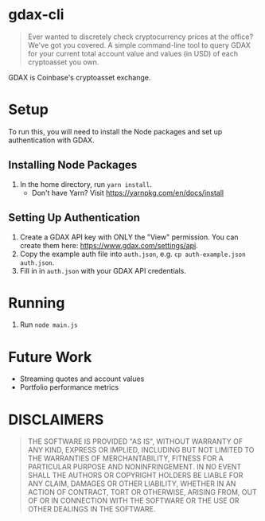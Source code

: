 # gdax-cli
> Ever wanted to discretely check cryptocurrency prices at the office? We've got you covered.
A simple command-line tool to query GDAX for your current total account value and values (in USD) of each cryptoasset you own.

GDAX is Coinbase's cryptoasset exchange.

# Setup
To run this, you will need to install the Node packages and set up authentication with GDAX.

## Installing Node Packages
1. In the home directory, run `yarn install`.
   - Don't have Yarn? Visit https://yarnpkg.com/en/docs/install

## Setting Up Authentication
1. Create a GDAX API key with ONLY the "View" permission. You can create them here: https://www.gdax.com/settings/api.
2. Copy the example auth file into `auth.json`, e.g. `cp auth-example.json auth.json`.
3. Fill in in `auth.json` with your GDAX API credentials.

# Running
1. Run `node main.js`

# Future Work
- Streaming quotes and account values
- Portfolio performance metrics

# DISCLAIMERS
> THE SOFTWARE IS PROVIDED "AS IS", WITHOUT WARRANTY OF ANY KIND, EXPRESS OR IMPLIED, INCLUDING BUT NOT LIMITED TO THE WARRANTIES OF MERCHANTABILITY, FITNESS FOR A PARTICULAR PURPOSE AND NONINFRINGEMENT. IN NO EVENT SHALL THE AUTHORS OR COPYRIGHT HOLDERS BE LIABLE FOR ANY CLAIM, DAMAGES OR OTHER LIABILITY, WHETHER IN AN ACTION OF CONTRACT, TORT OR OTHERWISE, ARISING FROM, OUT OF OR IN CONNECTION WITH THE SOFTWARE OR THE USE OR OTHER DEALINGS IN THE SOFTWARE.
